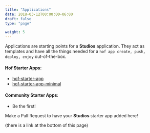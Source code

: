 ```yaml
---
title: "Applications"
date: 2018-03-12T00:00:00-06:00
draft: false
type: "page"

weight: 5
---
```


Applications are starting points for a __Studios__ application.
They act as templates and have all the things needed for a
`hof app create, push, deploy, enjoy` out-of-the-box.

#### Hof Starter Apps:

- [hof-starter-app](https://github.com/hofstadter-io/hof-starter-app)
- [hof-starter-app-minimal](https://github.com/hofstadter-io/hof-starter-app-minimal)

#### Community Starter Apps:

- Be the first!

Make a Pull Request to have your __Studios__ starter app added here!

(there is a link at the bottom of this page)

